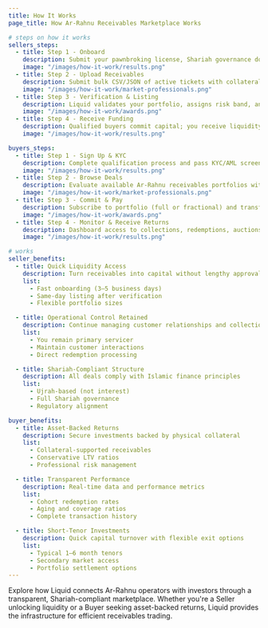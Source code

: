 ```yaml
---
title: How It Works
page_title: How Ar-Rahnu Receivables Marketplace Works

# steps on how it works
sellers_steps:
  - title: Step 1 - Onboard
    description: Submit your pawnbroking license, Shariah governance documents, and verify compliance
    image: "/images/how-it-work/results.png"
  - title: Step 2 - Upload Receivables
    description: Submit bulk CSV/JSON of active tickets with collateral values and maturity dates
    image: "/images/how-it-work/market-professionals.png"
  - title: Step 3 - Verification & Listing
    description: Liquid validates your portfolio, assigns risk band, and lists as deal
    image: "/images/how-it-work/awards.png"
  - title: Step 4 - Receive Funding
    description: Qualified buyers commit capital; you receive liquidity while continuing to service customers
    image: "/images/how-it-work/results.png"

buyers_steps:
  - title: Step 1 - Sign Up & KYC
    description: Complete qualification process and pass KYC/AML screening
    image: "/images/how-it-work/results.png"
  - title: Step 2 - Browse Deals
    description: Evaluate available Ar-Rahnu receivables portfolios with full performance metrics
    image: "/images/how-it-work/market-professionals.png"
  - title: Step 3 - Commit & Pay
    description: Subscribe to portfolio (full or fractional) and transfer capital
    image: "/images/how-it-work/awards.png"
  - title: Step 4 - Monitor & Receive Returns
    description: Dashboard access to collections, redemptions, auctions; receive cashflows at maturity
    image: "/images/how-it-work/results.png"

# works
seller_benefits:
  - title: Quick Liquidity Access
    description: Turn receivables into capital without lengthy approval processes
    list:
      - Fast onboarding (3–5 business days)
      - Same-day listing after verification
      - Flexible portfolio sizes

  - title: Operational Control Retained
    description: Continue managing customer relationships and collections
    list:
      - You remain primary servicer
      - Maintain customer interactions
      - Direct redemption processing

  - title: Shariah-Compliant Structure
    description: All deals comply with Islamic finance principles
    list:
      - Ujrah-based (not interest)
      - Full Shariah governance
      - Regulatory alignment

buyer_benefits:
  - title: Asset-Backed Returns
    description: Secure investments backed by physical collateral
    list:
      - Collateral-supported receivables
      - Conservative LTV ratios
      - Professional risk management

  - title: Transparent Performance
    description: Real-time data and performance metrics
    list:
      - Cohort redemption rates
      - Aging and coverage ratios
      - Complete transaction history

  - title: Short-Tenor Investments
    description: Quick capital turnover with flexible exit options
    list:
      - Typical 1–6 month tenors
      - Secondary market access
      - Portfolio settlement options
---
```


Explore how Liquid connects Ar-Rahnu operators with investors through a transparent, Shariah-compliant marketplace. Whether you're a Seller unlocking liquidity or a Buyer seeking asset-backed returns, Liquid provides the infrastructure for efficient receivables trading.
